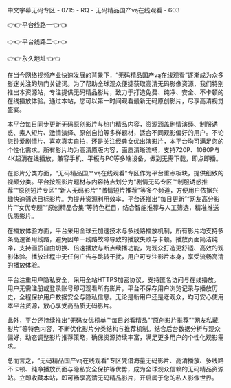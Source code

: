 中文字幕无码专区 - 0715 - RQ - 无码精品国产vą在线观看 - 603

👉👉平台线路一👈👈

👉👉平台线路二👈👈

👉👉永久地址👈👈

在当今网络视频产业快速发展的背景下，“无码精品国产vą在线观看”逐渐成为众多影迷关注的热门关键词。为了帮助全球观众便捷获取高清无码影像资源，我们特别推出本资源站，专注提供无码精品影片，致力于打造免费、纯净、安全、不卡顿的在线播放体验。通过本站，您可以第一时间观看最新无码原创影片，尽享高清视觉盛宴。

本平台每日同步更新无码原创影片与热门精品内容，资源涵盖剧情演绎、制服诱惑、素人短片、激情演绎、原创自拍等多样题材，适合不同观影偏好的用户。不论您钟爱剧情片、喜欢真实自拍，还是关注经典女优出演影片，本平台均可满足您的个性化需求。所有影片均为高清原版内容，画质清晰流畅，支持720P、1080P与4K超清在线播放，兼容手机、平板与PC等多端设备，做到无需下载，即点即播。

在影片分类方面，“无码精品国产vą在线观看”专区作为平台重点板块，提供细致的视频分类。平台按照影片题材与内容特点划分为“剧情无码专区”“制服诱惑推荐”“原创短片专区”“新人无码影片”“激情短片推荐”等多个频道，方便用户依据兴趣快速筛选目标影片。为提升资源利用效率，平台还推出“每日更新”“网友高分影片”“女优专题”“原创精品合集”等特色栏目，结合智能推荐与人工筛选，精准推送优质影片。

在播放体验方面，平台采用全球云加速技术与多线路播放机制，所有影片均支持多条高速备用线路，避免因单一线路故障导致的播放失败与卡顿。播放页面简洁纯净，支持画质自由切换、倍速播放与断点续播功能，为观众打造更舒适、高效的观影体验。播放过程中无任何广告与跳转干扰，用户可专注影片本身，享受流畅高清的播放体验。

平台注重用户隐私安全，采用全站HTTPS加密协议，支持匿名访问与在线播放。用户无需注册或登录账号即可观看所有影片，平台不保存用户浏览记录与播放历史，全程保护用户数据安全与隐私信息。无论是新用户还是老观众，均可安心使用本平台资源，放心享受高品质无码影片。

此外，平台还持续推出“无码女优榜单”“每日必看精品”“原创影片推荐”“网友私藏影片”等特色内容，不断优化影片分类结构与推荐机制。结合后台数据分析与观众偏好，动态调整影片推荐策略，确保资源持续丰富，满足更多用户的个性化观影需求。

总而言之，“无码精品国产vą在线观看”专区凭借海量无码影片、高清播放、多线路不卡顿、纯净播放页面与隐私安全保护等优势，成为全球观众信赖的无码精品资源站。立即收藏本站，即可畅享高清无码精品影片，开启属于您的私人影像世界。
